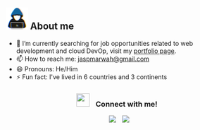 
## <picture><img src = "https://github.com/0xAbdulKhalid/0xAbdulKhalid/raw/main/assets/mdImages/about_me.gif" width = 50px></picture> **About me**
- 🔭 I’m currently searching for job opportunities related to web development and cloud DevOp, visit my [portfolio page](https://zantorym.github.io/).
- 📫 How to reach me: jaspmarwah@gmail.com
- 😄 Pronouns: He/Him
- ⚡ Fun fact: I've lived in 6 countries and 3 continents

<h3 align="center" > <img src="https://media.giphy.com/media/iY8CRBdQXODJSCERIr/giphy.gif" width="30" height="30" style="margin-right: 10px;"> Connect with me! </h3>
<div align="center">
  <a style="margin-left: 10px;"  target="_blank" href=https://www.linkedin.com/in/jaspreet-marwah/>
			<img src="https://img.icons8.com/doodle/40/000000/linkedin--v2.png"></a>
  <a style="margin-left: 10px;"  target="_blank" href=mailto:jaspmarwah@gmail.com>
			<img  width="40px" src="https://github.com/gauravghongde/social-icons/blob/master/PNG/Color/Gmail.png"></a>
</div>

<br><br>
<!--
### Skills

<div align="left">

<a href="https://github.com/Zantorym/">
  <img src="https://github-readme-stats.vercel.app/api/top-langs?username=Zantorym&show_icons=true&locale=en&layout=compact&line_height=20&title_color=7A7ADB&icon_color=2234AE&text_color=D3D3D3&bg_color=0,000000,130F40" width="400"  alt="Zantorym"/>

</a>
</div> 


**Zantorym/Zantorym** is a ✨ _special_ ✨ repository because its `README.md` (this file) appears on your GitHub profile.

Here are some ideas to get you started:

- 🔭 I’m currently working on ...
- 🌱 I’m currently learning ...
- 👯 I’m looking to collaborate on ...
- 🤔 I’m looking for help with ...
- 💬 Ask me about ...
- 📫 How to reach me: ...
- 😄 Pronouns: ...
- ⚡ Fun fact: ...
-->
